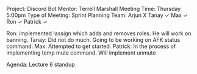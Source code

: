 Project: Discord Bot 
Mentor: Terrell Marshall 
Meeting Time: Thursday 5:00pm 
Type of Meeting: Sprint Planning 
Team: Arjun X Tanay ✓ Max ✓ Ron ✓ Patrick ✓

Ron: implemented !assign which adds and removes roles. He will work on banning.
Tanay: Did not do much. Going to be working on AFK status command.
Max: Attempted to get started.
Patrick: In the process of implementing temp mute command. Will implement unmute

Agenda:
Lecture 6 standup
